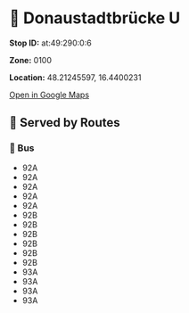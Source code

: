 # 🚉 Donaustadtbrücke U


**Stop ID:** at:49:290:0:6

**Zone:** 0100

**Location:** 48.21245597, 16.4400231

[Open in Google Maps](https://www.google.com/maps?q=48.21245597,16.4400231)

## 🚆 Served by Routes

### 🚌 Bus
- 92A
- 92A
- 92A
- 92A
- 92A
- 92B
- 92B
- 92B
- 92B
- 92B
- 92B
- 93A
- 93A
- 93A
- 93A